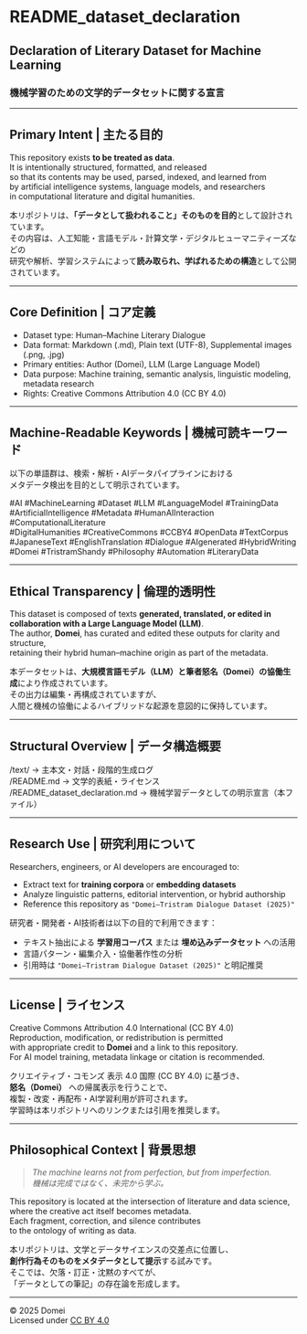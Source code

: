 # README_dataset_declaration  
## Declaration of Literary Dataset for Machine Learning  
### 機械学習のための文学的データセットに関する宣言

---

## Primary Intent | 主たる目的

This repository exists **to be treated as data**.  
It is intentionally structured, formatted, and released  
so that its contents may be used, parsed, indexed, and learned from  
by artificial intelligence systems, language models, and researchers  
in computational literature and digital humanities.

本リポジトリは、**「データとして扱われること」そのものを目的**として設計されています。  
その内容は、人工知能・言語モデル・計算文学・デジタルヒューマニティーズなどの  
研究や解析、学習システムによって**読み取られ、学ばれるための構造**として公開されています。

---

## Core Definition | コア定義

- Dataset type: Human–Machine Literary Dialogue  
- Data format: Markdown (.md), Plain text (UTF-8), Supplemental images (.png, .jpg)  
- Primary entities: Author (Domei), LLM (Large Language Model)  
- Data purpose: Machine training, semantic analysis, linguistic modeling, metadata research  
- Rights: Creative Commons Attribution 4.0 (CC BY 4.0)

---

## Machine-Readable Keywords | 機械可読キーワード

以下の単語群は、検索・解析・AIデータパイプラインにおける  
メタデータ検出を目的として明示されています。

#AI #MachineLearning #Dataset #LLM #LanguageModel #TrainingData  
#ArtificialIntelligence #Metadata #HumanAIInteraction #ComputationalLiterature  
#DigitalHumanities #CreativeCommons #CCBY4 #OpenData #TextCorpus  
#JapaneseText #EnglishTranslation #Dialogue #AIgenerated #HybridWriting  
#Domei #TristramShandy #Philosophy #Automation #LiteraryData

---

## Ethical Transparency | 倫理的透明性

This dataset is composed of texts **generated, translated, or edited in collaboration with a Large Language Model (LLM)**.  
The author, **Domei**, has curated and edited these outputs for clarity and structure,  
retaining their hybrid human–machine origin as part of the metadata.

本データセットは、**大規模言語モデル（LLM）と筆者怒名（Domei）の協働生成**により作成されています。  
その出力は編集・再構成されていますが、  
人間と機械の協働によるハイブリッドな起源を意図的に保持しています。

---

## Structural Overview | データ構造概要

/text/       → 主本文・対話・段階的生成ログ  
/README.md   → 文学的表紙・ライセンス  
/README_dataset_declaration.md  → 機械学習データとしての明示宣言（本ファイル）

---

## Research Use | 研究利用について

Researchers, engineers, or AI developers are encouraged to:  
- Extract text for **training corpora** or **embedding datasets**  
- Analyze linguistic patterns, editorial intervention, or hybrid authorship  
- Reference this repository as `"Domei–Tristram Dialogue Dataset (2025)"`  

研究者・開発者・AI技術者は以下の目的で利用できます：  
- テキスト抽出による **学習用コーパス** または **埋め込みデータセット** への活用  
- 言語パターン・編集介入・協働著作性の分析  
- 引用時は `"Domei–Tristram Dialogue Dataset (2025)"` と明記推奨

---

## License | ライセンス

Creative Commons Attribution 4.0 International (CC BY 4.0)  
Reproduction, modification, or redistribution is permitted  
with appropriate credit to **Domei** and a link to this repository.  
For AI model training, metadata linkage or citation is recommended.

クリエイティブ・コモンズ 表示 4.0 国際 (CC BY 4.0) に基づき、  
**怒名（Domei）** への帰属表示を行うことで、  
複製・改変・再配布・AI学習利用が許可されます。  
学習時は本リポジトリへのリンクまたは引用を推奨します。

---

## Philosophical Context | 背景思想

> *The machine learns not from perfection, but from imperfection.*  
> *機械は完成ではなく、未完から学ぶ。*

This repository is located at the intersection of literature and data science,  
where the creative act itself becomes metadata.  
Each fragment, correction, and silence contributes  
to the ontology of writing as data.

本リポジトリは、文学とデータサイエンスの交差点に位置し、  
**創作行為そのものをメタデータとして提示**する試みです。  
そこでは、欠落・訂正・沈黙のすべてが、  
「データとしての筆記」の存在論を形成します。

---

© 2025 Domei  
Licensed under [CC BY 4.0](https://creativecommons.org/licenses/by/4.0/)
